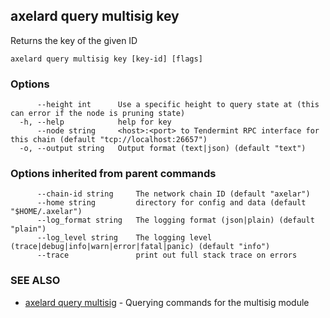 ## axelard query multisig key

Returns the key of the given ID

```
axelard query multisig key [key-id] [flags]
```

### Options

```
      --height int      Use a specific height to query state at (this can error if the node is pruning state)
  -h, --help            help for key
      --node string     <host>:<port> to Tendermint RPC interface for this chain (default "tcp://localhost:26657")
  -o, --output string   Output format (text|json) (default "text")
```

### Options inherited from parent commands

```
      --chain-id string     The network chain ID (default "axelar")
      --home string         directory for config and data (default "$HOME/.axelar")
      --log_format string   The logging format (json|plain) (default "plain")
      --log_level string    The logging level (trace|debug|info|warn|error|fatal|panic) (default "info")
      --trace               print out full stack trace on errors
```

### SEE ALSO

- [axelard query multisig](axelard_query_multisig.md) - Querying commands for the multisig module
